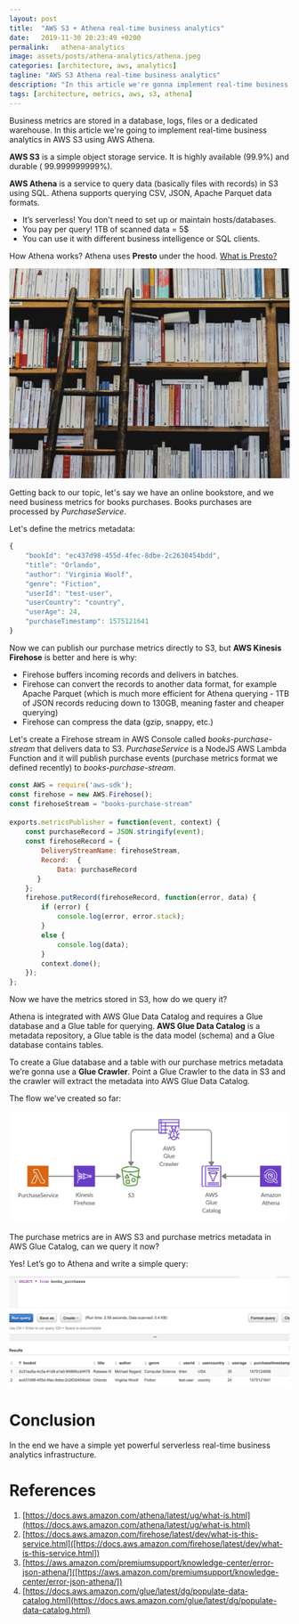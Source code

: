 ```yaml
---
layout: post
title:  "AWS S3 + Athena real-time business analytics"
date:   2019-11-30 20:23:49 +0200
permalink:   athena-analytics
image: assets/posts/athena-analytics/athena.jpeg
categories: [architecture, aws, analytics]
tagline: "AWS S3 Athena real-time business analytics"
description: "In this article we're gonna implement real-time business analytics in AWS S3 using AWS Athena."
tags: [architecture, metrics, aws, s3, athena]
---
```


Business metrics are stored in a database, logs, files or a dedicated warehouse.
In this article we're going to implement real-time business analytics in AWS S3 using AWS Athena.

**AWS S3** is a simple object storage service. 
It is highly available (99.9%) and durable ( 99.999999999%).

**AWS Athena** is a service to query data (basically files with records) in S3 using SQL.
Athena supports querying CSV, JSON, Apache Parquet data formats.
* It’s serverless! You don't need to set up or maintain hosts/databases.
* You pay per query! 1TB of scanned data = 5$
* You can use it with different business intelligence or SQL clients.

How Athena works?
Athena uses **Presto** under the hood.
[What is Presto?](https://aws.amazon.com/big-data/what-is-presto/)

<center><img src="/assets/posts/athena-analytics/bookstore.jpg" alt="online bookstore" style="max-height:500px"></center>

Getting back to our topic, let's say we have an online bookstore, and we need business metrics for books purchases. Books purchases are processed by *PurchaseService*. 

Let's define the metrics metadata:
```javascript
{
    "bookId": "ec437d98-455d-4fec-8dbe-2c2630454bdd", 
    "title": "Orlando", 
    "author": "Virginia Woolf", 
    "genre": "Fiction", 
    "userId": "test-user", 
    "userCountry": "country", 
    "userAge": 24, 
    "purchaseTimestamp": 1575121641
}
```

Now we can publish our purchase metrics directly to S3, but **AWS Kinesis Firehose** is better and here is why:
* Firehose buffers incoming records and delivers in batches.
* Firehose can convert the records to another data format, for example Apache Parquet (which is much more efficient for Athena querying - 1TB of JSON records reducing down to 130GB, meaning faster and cheaper querying) 
* Firehose can compress the data (gzip, snappy, etc.)

Let's create a Firehose stream in AWS Console called *books-purchase-stream* that delivers data to S3.
*PurchaseService* is a NodeJS AWS Lambda Function and it will publish purchase events (purchase metrics format we defined recently) to *books-purchase-stream*.
```javascript
const AWS = require('aws-sdk');
const firehose = new AWS.Firehose();
const firehoseStream = "books-purchase-stream"

exports.metricsPublisher = function(event, context) {
    const purchaseRecord = JSON.stringify(event);
    const firehoseRecord = {
        DeliveryStreamName: firehoseStream,
        Record:  {
            Data: purchaseRecord
       }
    };
    firehose.putRecord(firehoseRecord, function(error, data) {
        if (error) {
            console.log(error, error.stack);
        }
        else {
            console.log(data);
        }
        context.done();
    });
};
```

Now we have the metrics stored in S3, how do we query it?

Athena is integrated with AWS Glue Data Catalog and requires a Glue database and a Glue table for querying. 
**AWS Glue Data Catalog** is a metadata repository, a Glue table is the data model (schema) and a Glue database contains tables.

To create a Glue database and a table with our purchase metrics metadata we’re gonna use a **Glue Crawler**.
Point a Glue Crawler to the data in S3 and the crawler will extract the metadata into AWS Glue Data Catalog.

The flow we've created so far:
<center><img src="/assets/posts/athena-analytics/athena-analytics.png" alt="aws architecture: PurchaseService - Kinesis Firehose - S3 - AWS Glue - Athena" style="width:700px"></center>

The purchase metrics are in AWS S3 and purchase metrics metadata in AWS Glue Catalog, can we query it now?

Yes! Let’s go to Athena and write a simple query:

<center><img src="/assets/posts/athena-analytics/athena-results.png"  alt="Athena query SELECT output" style="width:900px"></center>

# Conclusion
In the end we have a simple yet powerful serverless real-time business analytics infrastructure.

# References
1. [https://docs.aws.amazon.com/athena/latest/ug/what-is.html](https://docs.aws.amazon.com/athena/latest/ug/what-is.html)
2. [https://docs.aws.amazon.com/firehose/latest/dev/what-is-this-service.html]([https://docs.aws.amazon.com/firehose/latest/dev/what-is-this-service.html])
3. [https://aws.amazon.com/premiumsupport/knowledge-center/error-json-athena/]([https://aws.amazon.com/premiumsupport/knowledge-center/error-json-athena/])
4. [https://docs.aws.amazon.com/glue/latest/dg/populate-data-catalog.html](https://docs.aws.amazon.com/glue/latest/dg/populate-data-catalog.html)


